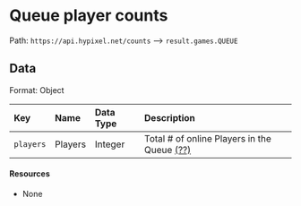 # Queue player counts
Path: `https://api.hypixel.net/counts` --> `result.games.QUEUE`

## Data
Format: Object

|Key|Name|Data Type|Description|
|:-|:-|:-|:-|
|`players`|Players|Integer|Total # of online Players in the Queue [(??)](https://github.com/HypixelCommunity/Hypixel-Api-Documentation/blob/main/NeedsHelp.md)|

#### Resources
- None